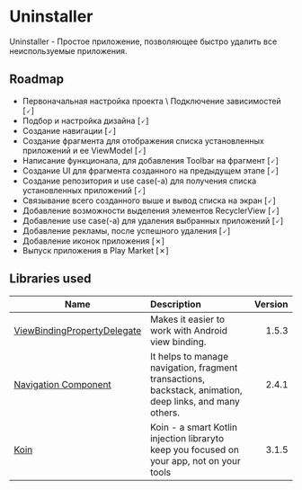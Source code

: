 # Uninstaller
Uninstaller - Простое приложение, позволяющее быстро удалить все неиспользуемые приложения.
## Roadmap
* Первоначальная настройка проекта \\ Подключение зависимостей \[🗸]
* Подбор и настройка дизайна \[🗸]
* Создание навигации \[🗸]
* Создание фрагмента для отображения списка установленных приложений и ее ViewModel \[🗸]
* Написание функционала, для добавления Toolbar на фрагмент \[🗸]
* Создание UI для фрагмента созданного на предыдущем этапе \[🗸]
* Создание репозитория и use case(-а) для получения списка установленных приложений \[🗸]
* Связывание всего созданного выше и вывод списка на экран \[🗸]
* Добавление возможности выделения элементов RecyclerView \[🗸]
* Добавление use case(-a) для удаления выбранных приложений \[🗸]
* Добавление рекламы, после успешного удаления \[🗸]
* Добавление иконок приложения \[✗]
* Выпуск приложения в Play Market \[✗]
## Libraries used
|        Name        |                 Description               |  Version  |
|--------------------|:------------------------------------------|----------:|
|[ViewBindingPropertyDelegate](https://github.com/androidbroadcast/ViewBindingPropertyDelegate "Ссылка на библиотеку")|Makes it easier to work with Android view binding.|1.5.3|
|[Navigation Component](https://developer.android.google.cn/guide/navigation/navigation-getting-started?hl=en "Ссылка на документацию")|It helps to manage navigation, fragment transactions, backstack, animation, deep links, and many others.|2.4.1|
|[Koin](https://insert-koin.io/ "Ссылка на документацию")|Koin - a smart Kotlin injection libraryto keep you focused on your app, not on your tools|3.1.5|